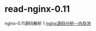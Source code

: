# read-nginx-0.11
nginx-0.11源码解析
1 [nginx源码分析--内存池 ](https://blog.csdn.net/THEANARKH/article/details/71531762)
